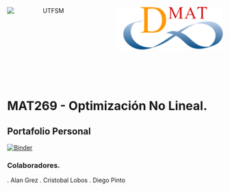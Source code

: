 <header>
<img src="https://upload.wikimedia.org/wikipedia/commons/4/47/Logo_UTFSM.png" width=200 alt="UTFSM" align="left"/>
<img src="./images/dmat.png" alt="DMAT" align="right"/>
</header>
</br></br></br></br></br>

</br>
</br>


# MAT269 - Optimización No Lineal.

## Portafolio Personal
[![Binder](https://mybinder.org/badge_logo.svg)](https://mybinder.org/v2/gh/Alan-Grez/non_lineal_optimization/master?urlpath=lab)

### Colaboradores.
. Alan Grez
. Cristobal Lobos
. Diego Pinto